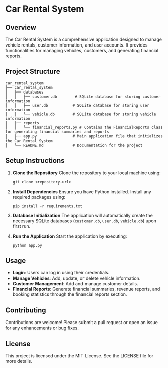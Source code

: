 # Car Rental System

## Overview
The Car Rental System is a comprehensive application designed to manage vehicle rentals, customer information, and user accounts. It provides functionalities for managing vehicles, customers, and generating financial reports.

## Project Structure
```
car_rental_system
├── car_rental_system
│   ├── databases
│   │   ├── customer.db        # SQLite database for storing customer information
│   │   ├── user.db           # SQLite database for storing user information
│   │   └── vehicle.db        # SQLite database for storing vehicle information
│   ├── reports
│   │   └── financial_reports.py # Contains the FinancialReports class for generating financial summaries and reports
│   ├── app.py                # Main application file that initializes the Car Rental System
│   └── README.md             # Documentation for the project
```

## Setup Instructions
1. **Clone the Repository**
   Clone the repository to your local machine using:
   ```
   git clone <repository-url>
   ```

2. **Install Dependencies**
   Ensure you have Python installed. Install any required packages using:
   ```
   pip install -r requirements.txt
   ```

3. **Database Initialization**
   The application will automatically create the necessary SQLite databases (`customer.db`, `user.db`, `vehicle.db`) upon first run.

4. **Run the Application**
   Start the application by executing:
   ```
   python app.py
   ```

## Usage
- **Login**: Users can log in using their credentials.
- **Manage Vehicles**: Add, update, or delete vehicle information.
- **Customer Management**: Add and manage customer details.
- **Financial Reports**: Generate financial summaries, revenue reports, and booking statistics through the financial reports section.

## Contributing
Contributions are welcome! Please submit a pull request or open an issue for any enhancements or bug fixes.

## License
This project is licensed under the MIT License. See the LICENSE file for more details.